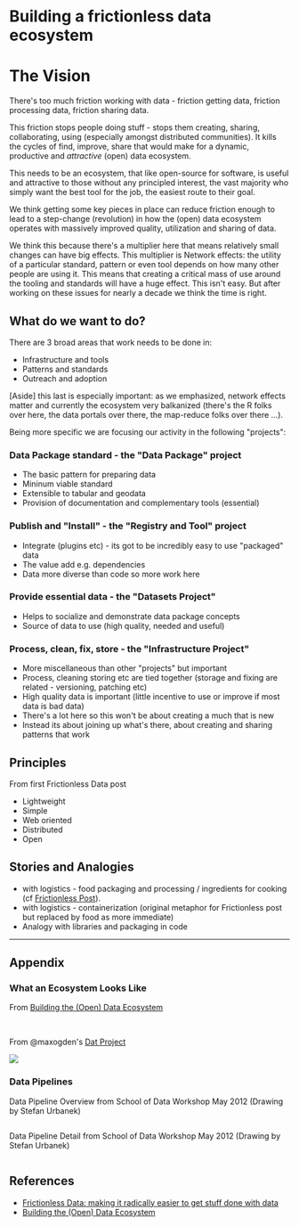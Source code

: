 # Building a frictionless data ecosystem

# The Vision

There's too much friction working with data - friction getting data, friction processing data, friction sharing data.

This friction stops people doing stuff - stops them creating, sharing, collaborating, using (especially amongst distributed communities). It kills the cycles of find, improve, share that would make for a dynamic, productive and *attractive* (open) data ecosystem.

This needs to be an ecosystem, that like open-source for software, is useful and attractive to those without any principled interest, the vast majority who simply want the best tool for the job, the easiest route to their goal.

We think getting some key pieces in place can reduce friction enough to lead to a step-change (revolution) in how the (open) data ecosystem operates with massively improved quality, utilization and sharing of data.

We think this because there's a multiplier here that means relatively small changes can have big effects. This multiplier is Network effects: the utility of a particular standard, pattern or even tool depends on how many other people are using it. This means that creating a critical mass of use around the tooling and standards will have a huge effect. This isn't easy. But after working on these issues for nearly a decade we think the time is right.

## What do we want to do?

There are 3 broad areas that work needs to be done in:

- Infrastructure and tools
- Patterns and standards
- Outreach and adoption

[Aside] this last is especially important: as we emphasized, network effects matter and currently the ecosystem very balkanized (there's the R folks over here, the data portals over there, the map-reduce folks over there ...).

Being more specific we are focusing our activity in the following "projects":

### Data Package standard - the "Data Package" project

- The basic pattern for preparing data
- Mininum viable standard
- Extensible to tabular and geodata
- Provision of documentation and complementary tools (essential)

### Publish and "Install" - the "Registry and Tool" project

- Integrate (plugins etc) - its got to be incredibly easy to use "packaged" data
- The value add e.g. dependencies
- Data more diverse than code so more work here

### Provide essential data - the "Datasets Project"

- Helps to socialize and demonstrate data package concepts
- Source of data to use (high quality, needed and useful)

### Process, clean, fix, store - the "Infrastructure Project"

- More miscellaneous than other "projects" but important
- Process, cleaning storing etc are tied together (storage and fixing are related - versioning, patching etc)
- High quality data is important (little incentive to use or improve if most data is bad data)
- There's a lot here so this won't be about creating a much that is new
- Instead its about joining up what's there, about creating and sharing patterns that work

## Principles

From first Frictionless Data post

* Lightweight
* Simple
* Web oriented
* Distributed
* Open

## Stories and Analogies

* with logistics - food packaging and processing / ingredients for cooking (cf [Frictionless Post][friction]).
* with logistics - containerization (original metaphor for Frictionless post
  but replaced by food as more immediate)
* Analogy with libraries and packaging in code

--------

## Appendix

### What an Ecosystem Looks Like

From [Building the (Open) Data Ecosystem][ecosystem]

<img src="http://farm6.staticflickr.com/5149/5564991102_fcf972d056_z.jpg" alt="" style="max-width: 48%; max-height: 400px;" />

<img src="http://farm6.static.flickr.com/5296/5564414863_bafa3e82b7.jpg" alt="" style="max-width: 48%; max-height: 400px;" />

From @maxogden's [Dat Project][dat]

[dat]: https://github.com/maxogden/dat

<img src="https://github.com/maxogden/dat/raw/master/img/dat-diagram.png" />

### Data Pipelines

Data Pipeline Overview from School of Data Workshop May 2012 (Drawing by Stefan Urbanek)

<img src="http://farm8.staticflickr.com/7073/7177017539_f8bfce4075_c.jpg" alt="" />

Data Pipeline Detail from School of Data Workshop May 2012 (Drawing by Stefan Urbanek)

<img src="http://farm8.staticflickr.com/7235/7176971829_753699235a_b.jpg" alt="" />

## References

* [Frictionless Data: making it radically easier to get stuff done with data][friction]
* [Building the (Open) Data Ecosystem][ecosystem]

[friction]: http://blog.okfn.org/2013/04/24/frictionless-data-making-it-radically-easier-to-get-stuff-done-with-data/
[ecosystem]: http://blog.okfn.org/2011/03/31/building-the-open-data-ecosystem/


